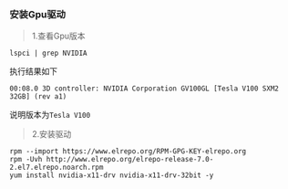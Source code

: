### 安装Gpu驱动

> 1.查看Gpu版本

    lspci | grep NVIDIA

执行结果如下

    00:08.0 3D controller: NVIDIA Corporation GV100GL [Tesla V100 SXM2 32GB] (rev a1)

说明版本为`Tesla V100`

> 2.安装驱动

    rpm --import https://www.elrepo.org/RPM-GPG-KEY-elrepo.org
    rpm -Uvh http://www.elrepo.org/elrepo-release-7.0-2.el7.elrepo.noarch.rpm
    yum install nvidia-x11-drv nvidia-x11-drv-32bit -y

